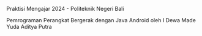 Praktisi Mengajar 2024 - Politeknik Negeri Bali

Pemrograman Perangkat Bergerak dengan Java Android
oleh
I Dewa Made Yuda Aditya Putra
